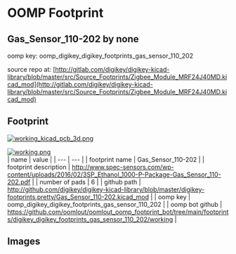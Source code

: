 # OOMP Footprint  
## Gas_Sensor_110-202  by none  
  
oomp key: oomp_digikey_digikey_footprints_gas_sensor_110_202  
  
source repo at: [http://gitlab.com/digikey/digikey-kicad-library/blob/master/src/Source_Footprints/Zigbee_Module_MRF24J40MD.kicad_mod](http://gitlab.com/digikey/digikey-kicad-library/blob/master/src/Source_Footprints/Zigbee_Module_MRF24J40MD.kicad_mod)  
## Footprint  
  
[![working_kicad_pcb_3d.png](working_kicad_pcb_3d_600.png)](working_kicad_pcb_3d.png)  
  
[![working.png](working_600.png)](working.png)  
| name | value | 
| --- | --- | 
| footprint name | Gas_Sensor_110-202 | 
| footprint description | http://www.spec-sensors.com/wp-content/uploads/2016/02/3SP_Ethanol_1000-P-Package-Gas_Sensor_110-202.pdf | 
| number of pads | 6 | 
| github path | http://github.com/digikey/digikey-kicad-library/blob/master/digikey-footprints.pretty/Gas_Sensor_110-202.kicad_mod | 
| oomp key | oomp_digikey_digikey_footprints_gas_sensor_110_202 | 
| oomp bot github | https://github.com/oomlout/oomlout_oomp_footprint_bot/tree/main/footprints/digikey_digikey_footprints_gas_sensor_110_202/working | 
## Images  
